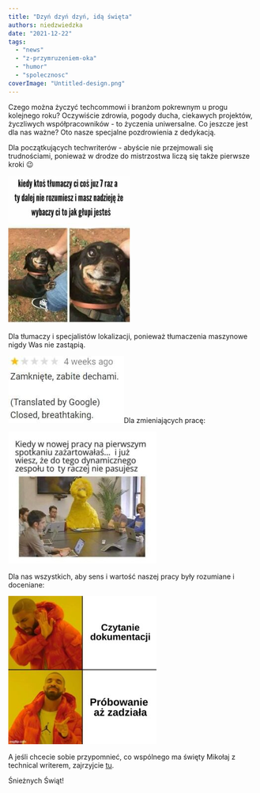 ```yaml
---
title: "Dzyń dzyń dzyń, idą święta"
authors: niedzwiedzka
date: "2021-12-22"
tags:
  - "news"
  - "z-przymruzeniem-oka"
  - "humor"
  - "spolecznosc"
coverImage: "Untitled-design.png"
---
```


Czego można życzyć techcommowi i branżom pokrewnym u progu kolejnego roku?
Oczywiście zdrowia, pogody ducha, ciekawych projektów, życzliwych
współpracowników - to życzenia uniwersalne. Co jeszcze jest dla nas ważne? Oto
nasze specjalne pozdrowienia z dedykacją.

<!--truncate-->

Dla początkujących techwriterów - abyście nie przejmowali się trudnościami,
ponieważ w drodze do mistrzostwa liczą się także pierwsze kroki 😉

[![](images/piesek-246x300.jpg)](http://techwriter.pl/wp-content/uploads/2021/12/piesek.jpg)

Dla tłumaczy i specjalistów lokalizacji, ponieważ tłumaczenia maszynowe nigdy
Was nie zastąpią.

[![](images/tlumoczenie.jpg)](http://techwriter.pl/wp-content/uploads/2021/12/tlumoczenie.jpg)Dla
zmieniających pracę:

[![](images/nowapraca-300x268.jpg)](http://techwriter.pl/wp-content/uploads/2021/12/nowapraca.jpg)

Dla nas wszystkich, aby sens i wartość naszej pracy były rozumiane i doceniane:

[![](images/czytanie-300x300.jpg)](http://techwriter.pl/wp-content/uploads/2021/12/czytanie.jpg)

A jeśli chcecie sobie przypomnieć, co wspólnego ma święty Mikołaj z technical
writerem, zajrzyjcie
[tu](http://techwriter.pl/swiety-mikolaj-co-ma-wspolnego-z-technical-writerem/).

Śnieżnych Świąt!
